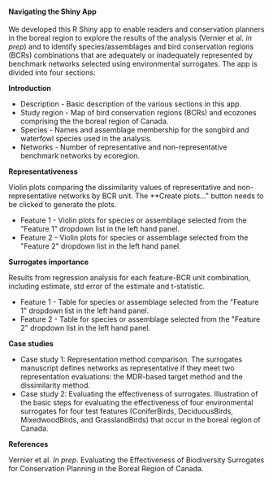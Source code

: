 #### Navigating the Shiny App

We developed this R Shiny app to enable readers and conservation planners in the boreal region to explore the results of the analysis (Vernier et al. *in prep*) and to identify species/assemblages and bird conservation regions (BCRs) combinations that are adequately or inadequately represented by benchmark networks selected using environmental surrogates. The app is divided into four sections:

**Introduction**

  - Description - Basic description of the various sections in this app.
  - Study region - Map of bird conservation regions (BCRs) and ecozones comprising the the boreal region of Canada.
  - Species - Names and assemblage membership for the songbird and waterfowl species used in the analysis.
  - Networks - Number of representative and non-representative benchmark networks by ecoregion.

**Representativeness**

Violin plots comparing the dissimilarity values of representative and non-representative networks by BCR unit. The **Create plots..." button needs to be clicked to generate the plots.

  - Feature 1 - Violin plots for species or assemblage selected from the "Feature 1" dropdown list in the left hand panel.
  - Feature 2 - Violin plots for species or assemblage selected from the "Feature 2" dropdown list in the left hand panel.

**Surrogates importance**

Results from regression analysis for each feature-BCR unit combination, including estimate, std error of the estimate and t-statistic.

  - Feature 1 - Table for species or assemblage selected from the "Feature 1" dropdown list in the left hand panel.
  - Feature 2 - Table for species or assemblage selected from the "Feature 2" dropdown list in the left hand panel.

**Case studies**

  - Case study 1: Representation method comparison. The surrogates manuscript defines networks as representative if they meet two representation evaluations: the MDR-based target method and the dissimilarity method.
  - Case study 2: Evaluating the effectiveness of surrogates. Illustration of the basic steps for evaluating the effectiveness of four environmental surrogates for four test features (ConiferBirds, DeciduousBirds, MixedwoodBirds, and GrasslandBirds) that occur in the boreal region of Canada.

**References**

Vernier et al. *In prep*. Evaluating the Effectiveness of Biodiversity Surrogates for Conservation Planning in the Boreal Region of Canada.
